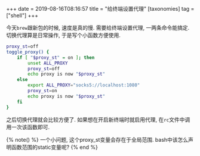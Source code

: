 +++
date = 2019-08-16T08:16:57
title = "给终端设置代理"
[taxonomies]
tag = ["shell"]
+++

今天`brew`跟新包的时候, 速度是真的慢. 需要给终端设置代理, 一两条命令能搞定.
切换代理算是日常操作, 于是写个小函数方便使用.
```bash
proxy_st=off
toggle_proxy() {
    if [ "$proxy_st" = on ]; then
        unset ALL_PROXY
        proxy_st=off
        echo proxy is now "$proxy_st"
    else
        export ALL_PROXY="socks5://localhost:1080"
        proxy_st=on
        echo proxy is now "$proxy_st"
    fi
}
```
之后切换代理就会比较方便了. 如果想在开启新终端时就启用代理, 在`rc`文件中调用一次该函数即可.

{% note() %}
一个小问题, 这个proxy_st变量会存在于全局范围. bash中该怎么声明函数范围的static变量呢?
{% end %}
